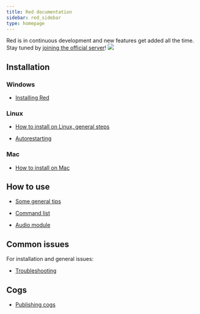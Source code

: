 ```yaml
---
title: Red documentation
sidebar: red_sidebar
type: homepage
---
```


Red is in continuous development and new features get added all the time. Stay tuned by [joining the official server](https://discord.gg/0k4npTwMvTpv9wrh)!
[<img src="https://discordapp.com/api/guilds/133049272517001216/widget.png?style=shield">](https://discord.gg/0k4npTwMvTpv9wrh)

## Installation

### Windows

* [Installing Red](/Red-Docs/red_install_windows/)

### Linux

* [How to install on Linux, general steps](/Red-Docs/red_install_linux/)

* [Autorestarting](/Red-Docs/red_guide_linux_autostart/)

### Mac

* [How to install on Mac](/Red-Docs/red_install_mac/)

## How to use

* [Some general tips](/Red-Docs/red_general_tips)

* [Command list](/Red-Docs/red_commands/)

* [Audio module](/Red-Docs/red_audio)

## Common issues  
For installation and general issues:

* [Troubleshooting](/Red-Docs/red_guide_troubleshooting/)

## Cogs  

* [Publishing cogs](/Red-Docs/red_cog_how_to_publish/)
